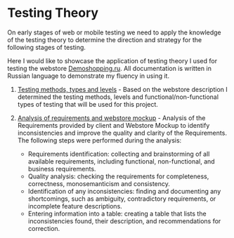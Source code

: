 
# Testing Theory

On early stages of web or mobile testing we need to apply the knowledge of the testing theory to determine the direction and strategy for the following stages of testing. 

Here I would like to showcase the application of testing theory I used for testing the webstore [Demoshopping.ru](https://demoshopping.ru/). All documentation is written in Russian language to demonstrate my fluency in using it.

1. [Testing methods, types and levels](https://docs.google.com/spreadsheets/d/1KWTDez9xweNvRTERS_mUl4eEs0c1vACXWuRTJvxhgf8/edit?usp=sharing) - Based on the webstore description I determined the testing methods, levels and functional/non-functional types of testing that will be used for this project.

3. [Analysis of requirements and webstore mockup](https://docs.google.com/spreadsheets/d/1Sh8iG60d5kVHnhzEE__uBk8ARU2YSYHTjRcyFaxdjbo/edit?usp=sharing) - Analysis of the Requirements provided by client and Webstore Mockup to identify inconsistencies and improve the quality and clarity of the Requirements. The following steps were performed during the analysis:

   * Requirements identification: collecting and brainstorming of all available requirements, including functional, non-functional, and business requirements.
   * Quality analysis: checking the requirements for completeness, correctness, monosemanticism and consistency.
   * Identification of any inconsistencies: finding and documenting any shortcomings, such as ambiguity, contradictory requirements, or incomplete feature descriptions.
   * Entering information into a table: creating a table that lists the inconsistencies found, their description, and recommendations for correction.
